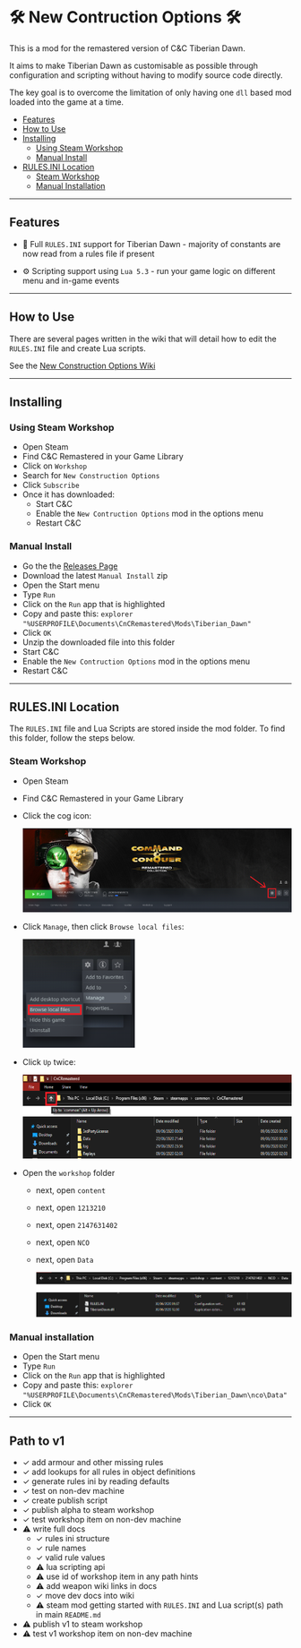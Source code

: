 ﻿# 🛠 New Contruction Options 🛠

This is a mod for the remastered version of C&C Tiberian Dawn.

It aims to make Tiberian Dawn as customisable as possible through configuration and scripting without having to modify source code directly.

The key goal is to overcome the limitation of only having one `dll` based mod loaded into the game at a time.

- [Features](#Features)
- [How to Use](#How-To-Use)
- [Installing](#Installing)
  - [Using Steam Workshop](#Using-Steam-Workshop)
  - [Manual Install](#Manual-Install)
- [RULES.INI Location](#RULESINI-Location)
  - [Steam Workshop](#Steam-Workshop)
  - [Manual Installation](#Manual-Installation)

---

## Features

- 📃 Full `RULES.INI` support for Tiberian Dawn - majority of constants are now read from a rules file if present

- ⚙ Scripting support using `Lua 5.3` - run your game logic on different menu and in-game events


---

## How to Use

There are several pages written in the wiki that will detail how to edit the `RULES.INI` file and create Lua scripts.

See the [New Construction Options Wiki](https://github.com/djfdyuruiry/cnc-td-nco-mod/wiki)

---

## Installing

### Using Steam Workshop

- Open Steam
- Find C&C Remastered in your Game Library
- Click on `Workshop`
- Search for `New Construction Options`
- Click `Subscribe` 
- Once it has downloaded:
  - Start C&C
  - Enable the `New Contruction Options` mod in the options menu
  - Restart C&C

### Manual Install

- Go the the [Releases Page]()
- Download the latest `Manual Install` zip
- Open the Start menu
- Type `Run`
- Click on the `Run` app that is highlighted
- Copy and paste this: `explorer "%USERPROFILE\Documents\CnCRemastered\Mods\Tiberian_Dawn"`
- Click `OK`
- Unzip the downloaded file into this folder
- Start C&C
- Enable the `New Contruction Options` mod in the options menu
- Restart C&C

---

## RULES.INI Location

The `RULES.INI` file and Lua Scripts are stored inside the mod folder. To find this folder, follow the steps below.

### Steam Workshop

- Open Steam
- Find C&C Remastered in your Game Library
- Click the cog icon:

  <img src="docs/steam_rules_path_0.png" width="600" height="150" />

- Click `Manage`, then click `Browse local files`:

  <img src="docs/steam_rules_path_1.png" width="200" height="`180" />

- Click `Up` twice:

  <img src="docs/steam_rules_path_2.png" width="600" height="150" />

- Open the `workshop` folder
  - next, open `content`
  - next, open `1213210`
  - next, open `2147631402`
  - next, open `NCO`
  - next, open `Data`

    <img src="docs/steam_rules_path_3.png" width="800" height="80" />

### Manual installation

- Open the Start menu
- Type `Run`
- Click on the `Run` app that is highlighted
- Copy and paste this: `explorer "%USERPROFILE\Documents\CnCRemastered\Mods\Tiberian_Dawn\nco\Data"`
- Click `OK`

---

## Path to v1

- ✓ add armour and other missing rules
- ✓ add lookups for all rules in object definitions
- ✓ generate rules ini by reading defaults
- ✓ test on non-dev machine
- ✓ create publish script
- ✓ publish alpha to steam workshop
- ✓ test workshop item on non-dev machine
- ⚠ write full docs
  - ✓ rules ini structure
  - ✓ rule names
  - ✓ valid rule values
  - ⚠ lua scripting api
  - ⚠ use id of workshop item in any path hints
  - ⚠ add weapon wiki links in docs
  - ✓ move dev docs into wiki 
  - ⚠ steam mod getting started with `RULES.INI` and Lua script(s) path in main `README.md`
- ⚠ publish v1 to steam workshop
- ⚠ test v1 workshop item on non-dev machine
